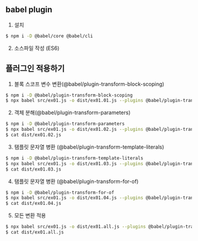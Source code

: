 ## babel plugin 
1. 설치 
```bash
$ npm i -D @babel/core @babel/cli
```
2. 소스파일 작성 (ES6)

## 플러그인 적용하기

1. 블록 스코프 변수 변환(@babel/plugin-transform-block-scoping) 
```bash
$ npm i -D @babel/plugin-transform-block-scoping
$ npx babel src/ex01.js -o dist/ex01.01.js --plugins @babel/plugin-transform-block-scoping

```

2. 객체 분해(@babel/plugin-transform-parameters)
```bash
$ npm i -D @babel/plugin-transform-parameters
$ npx babel src/ex01.js -o dist/ex01.02.js --plugins @babel/plugin-transform-parameters
$ cat dist/ex01.02.js
```

3. 탬플릿 문자열 병환 (@babel/plugin-transform-template-literals)
```bash
$ npm i -D @babel/plugin-transform-template-literals
$ npx babel src/ex01.js -o dist/ex01.03.js --plugins @babel/plugin-transform-template-literals
$ cat dist/ex01.03.js
```
4. 탬플릿 문자열 병환 (@babel/plugin-transform-for-of)
```bash
$ npm i -D @babel/plugin-transform-for-of
$ npx babel src/ex01.js -o dist/ex01.04.js --plugins @babel/plugin-transform-for-of
$ cat dist/ex01.04.js
```
5. 모든 변환 적용 
```bash
$ npx babel src/ex01.js -o dist/ex01.all.js --plugins @babel/plugin-transform-template-literals --plugins @babel/plugin-transform-block-scoping --plugins @babel/plugin-transform-parameters --plugins --plugins @babel/plugin-transform-for-of
$ cat dist/ex01.all.js
```




